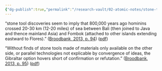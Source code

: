 ```yaml
---
{"dg-publish":true,"permalink":"/research-vault/02-atomic-notes/stone-tools-discovered-on-the-indonesian-island-of-flores-show-that-hominins-crossed-12-20-miles-of-sea-800-000-years-ago/"}
---
```


“stone tool discoveries seem to imply that 800,000 years ago hominins crossed 20-30 km (12-20 miles) of sea between Bali (then joined to Java and thence mainland Asia) and Fombok (attached to other islands extending eastward to Flores).” ([Broodbank, 2013, p. 94](zotero://select/library/items/IR54JIQG)) ([pdf](zotero://open-pdf/library/items/85K7BT2G?page=91&annotation=GVKWHJ5U))

“Without finds of stone tools made of materials only available on the other side, or parallel technologies not explicable by convergence of ideas, the Gibraltar option hovers short of confirmation or refutation.” ([Broodbank, 2013, p. 95](zotero://select/library/items/IR54JIQG)) ([pdf](zotero://open-pdf/library/items/85K7BT2G?page=92&annotation=LF6BVZH2))
